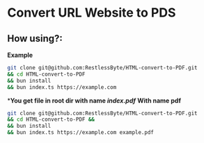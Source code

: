 # Convert URL Website to PDS
## How using?:
**Example**
```bash
git clone git@github.com:RestlessByte/HTML-convert-to-PDF.git 
&& cd HTML-convert-to-PDF 
&& bun install
&& bun index.ts https://example.com
```
***You get file in root dir with name *index.pdf***
**With name pdf**
```bash
git clone git@github.com:RestlessByte/HTML-convert-to-PDF.git 
&& cd HTML-convert-to-PDF &&
&& bun install 
&& bun index.ts https://example.com example.pdf
```